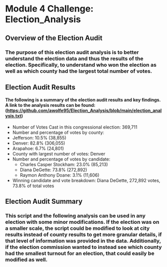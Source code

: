 # Module 4 Challenge: Election_Analysis

## Overview of the Election Audit

### The purpose of this election audit analysis is to better understand the election data and thus the results of the election. Specifically, to understand who won the election as well as which county had the largest total number of votes. 

## Election Audit Results

#### The following is a summary of the election audit results and key findings. A link to the analysis results can be found: (https://github.com/awolfe95/Election_Analysis/blob/main/election_analysis.txt) 

* Number of Votes Cast in this congressional election: 369,711
* Number and percentage of votes by county: 
* Jefferson: 10.5% (38,855)
* Denver: 82.8% (306,055)
* Arapahoe: 6.7% (24,801)
* County with largest number of votes: Denver
* Number and percentage of votes by candidate:
	* Charles Casper Stockham: 23.0% (85,213)
	* Diana DeGette: 73.8% (272,892)
	* Raymon Anthony Doane: 3.1% (11,606)
* Winning candidate and vote breakdown: Diana DeGette, 272,892 votes, 73.8% of total votes


## Election Audit Summary

### This script and the following analysis can be used in any election with some minor modifications. If the election was on a smaller scale, the script could be modified to look at city results instead of county results to get more granular details, if that level of information was provided in the data. Additionally, if the election commission wanted to instead see which county had the smallest turnout for an election, that could easily be modified as well.
